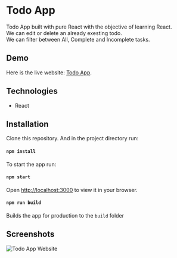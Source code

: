# Todo App

Todo App built with pure React with the objective of learning React.  
We can edit or delete an already exesting todo.  
We can filter between All, Complete and Incomplete tasks.

## Demo

Here is the live website: [Todo App](https://ls-madhu.github.io/todo-app-react/).

## Technologies

- React

## Installation

Clone this repository. And in the project directory run:

#### `npm install`

To start the app run:

#### `npm start`

Open [http://localhost:3000](http://localhost:3000) to view it in your browser.

#### `npm run build`

Builds the app for production to the `build` folder

## Screenshots

![Todo App Website](https://user-images.githubusercontent.com/90919727/175769737-6239105a-30c3-4796-9fa3-2209768c958d.png)
